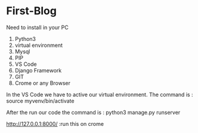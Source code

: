 # First-Blog
Need to install in your PC
1. Python3
2. virtual environment
3. Mysql
4. PIP 
5. VS Code 
6. Django Framework 
7. GIT
8. Crome or any Browser 

In the VS Code we have to active our virtual environment.
The command is : source myvenv/bin/activate


After the run our code the command is : python3 manage.py runserver



http://127.0.0.1:8000/ :run this on crome
